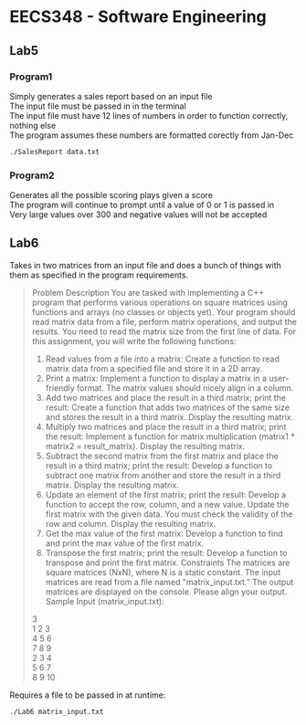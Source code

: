 # EECS348 - Software Engineering

## Lab5

### Program1

Simply generates a sales report based on an input file  
The input file must be passed in in the terminal  
The input file must have 12 lines of numbers in order to function correctly, nothing else  
The program assumes these numbers are formatted corectly from Jan-Dec  
```bash
./SalesReport data.txt    
```

### Program2

Generates all the possible scoring plays given a score  
The program will continue to prompt until a value of 0 or 1 is passed in  
Very large values over 300 and negative values will not be accepted   

## Lab6    

Takes in two matrices from an input file and does a bunch of things with them as specified in the program requirements.   

> Problem Description
> You are tasked with implementing a C++ program that performs various operations on square matrices using functions and arrays (no classes or objects yet). Your program should read matrix data from a file, perform matrix operations, and output the results. You need to read the matrix size from the first line of data. For this assignment, you will write the following functions:
> 1. Read values from a file into a matrix:
> Create a function to read matrix data from a specified file and store it in a 2D array.
> 2. Print a matrix:
> Implement a function to display a matrix in a user-friendly format. The matrix values should nicely align in a column.
> 3. Add two matrices and place the result in a third matrix; print the result:
> Create a function that adds two matrices of the same size and stores the result in a third matrix. Display the resulting matrix.
> 4. Multiply two matrices and place the result in a third matrix; print the result:
> Implement a function for matrix multiplication (matrix1 * matrix2 = result_matrix). Display the resulting matrix.
> 5. Subtract the second matrix from the first matrix and place the result in a third matrix; print the result:
> Develop a function to subtract one matrix from another and store the result in a third matrix. Display the resulting matrix.
> 6. Update an element of the first matrix; print the result:
> Develop a function to accept the row, column, and a new value. Update the first matrix with the given data. You must check the validity of the row and column. Display the resulting matrix.
> 7. Get the max value of the first matrix:
> Develop a function to find and print the max value of the first matrix.
> 8. Transpose the first matrix; print the result:
> Develop a function to transpose and print the first matrix.
> Constraints
> The matrices are square matrices (NxN), where N is a static constant. The input matrices are read from a file named "matrix_input.txt." The output matrices are displayed on the console.
> Please align your output.
> Sample Input (matrix_input.txt):   
>
> 3   
> 1 2 3   
> 4 5 6   
> 7 8 9   
> 2 3 4   
> 5 6 7   
> 8 9 10   

Requires a file to be passed in at runtime:
```bash
./Lab6 matrix_input.txt
```
